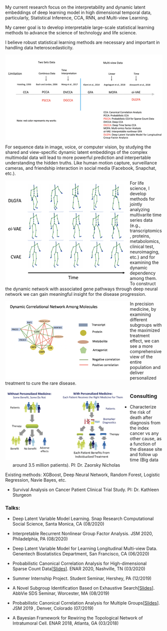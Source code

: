 

My current research focus on the interpretability and dynamic latent embeddings of deep learning model in high dimensional temporal data, particularly, Statistical Inference, CCA, RNN, and Multi-view Learning. 

My career goal is to develop interpretable large-scale statistical learning methods to advance the science of technology and life science.

I believe robust statistical learning methods are necessary and important in handling data heteroscedasticity. 

<img align="center" src="/assets/img/summary.png" alt="" width="750">

For sequence data in image, voice, or computer vision, by studying the shared and view-specific dynamic latent embeddings of the complex multimodal data will lead to more powerful prediction and interpertable understanding the hidden truths. Like human motion capture, surveillance cameras, and friendship interaction in social media (Facebook, Snapchat, etc.).

<img align="left" src="/assets/img/motion.png" alt="" width="400">


For life science, I develop methods for jointly analyzing multivarite time series data (e.g., transcriptomics, proteins, metabolomics, clinical test, neuroimaging, etc.) and for examining the dynamic dependency among them. To construct the dynamic network with associated gene pathways through deep neural network we can gain meaningful insight for the disease progression.


<img align="left" src="/assets/img/dynamic_m.png" alt="" width="400">


In precision medicine, by examining different subgroups with the maximized treatment effect, we can see a more comprehensive view of the entire population and deliver personalized treatment to cure the rare disease. 

<img align="left" src="/assets/img/precision.png" alt="" width="400">




### Consulting 
- Characterize the risk of death after diagnosis from the index cancer vs any other cause, as a function of the disease site and follow up time (Big data around 3.5 million patients).  PI: Dr. Zaorsky Nicholas

Existing methods: XGBoost, Deep Neural Network, Random Forest, Logistic Regression, Navie Bayes, etc.

- Survival Analysis on Cancer Patient Clinical Trial Study. PI: Dr. Kathleen Sturgeon


### Talks:

- Deep Latent Variable Model Learning. Snap Research Computational Social Science, Santa Monica, CA (08/2020)

- Interpretable Recurrent Nonlinear Group Factor Analysis. JSM 2020, Philadelphia, PA (08/2020)

- Deep Latent Variable Model for Learning Longitudinal Multi-view Data. Genentech Biostatistics Department, San Francisco, CA (06/2020)

- Probabilistic Canonical Correlation Analysis for High-dimensional Sparse Count Data[<a href="lquvatexas.github.io/slides/ENAR.pdf" target="_blank">Slides</a>]. ENAR 2020, Nashville, TN (03/2020)

- Summer Internship Project. Student Seminar, Hershey, PA (12/2019)

- A Novel Subgroup Identification Based on Exhaustive Search[<a href="/slides/Abbvie.pdf" target="_blank">Slides</a>]. AbbVie SDS Seminar, Worcester, MA (08/2019)

- Probabilistic Canonical Correlation Analysis for Multiple Groups[<a href="/slides/JSM.pdf" target="_blank">Slides</a>]. JSM 2019 , Denver, Colorado (07/2019)

- A Bayesian Framework for Rewiring the Topological Network of Intratumoral Cell. ENAR 2018, Atlanta, GA (03/2018)

